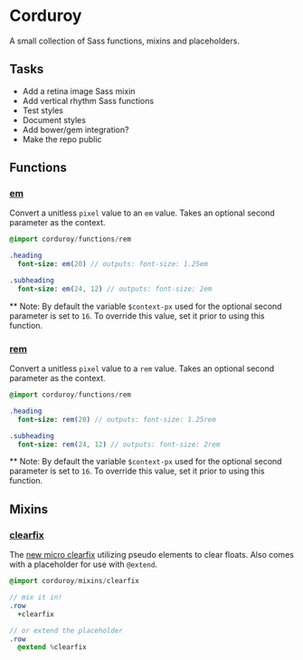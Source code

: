 # Corduroy
A small collection of Sass functions, mixins and placeholders.

## Tasks
- Add a retina image Sass mixin
- Add vertical rhythm Sass functions
- Test styles
- Document styles
- Add bower/gem integration?
- Make the repo public


## Functions

### [em](functions/_em.sass)
Convert a unitless `pixel` value to an `em` value. Takes an optional second
parameter as the context. 

```sass
@import corduroy/functions/rem

.heading
  font-size: em(20) // outputs: font-size: 1.25em

.subheading
  font-size: em(24, 12) // outputs: font-size: 2em
```

** Note: By default the variable `$context-px` used for the optional
second parameter is set to `16`. To override this value, set it prior to
using this function.

### [rem](functions/_rem.sass)
Convert a unitless `pixel` value to a `rem` value. Takes an optional second
parameter as the context. 

```sass
@import corduroy/functions/rem

.heading
  font-size: rem(20) // outputs: font-size: 1.25rem

.subheading
  font-size: rem(24, 12) // outputs: font-size: 2rem
```

** Note: By default the variable `$context-px` used for the optional
second parameter is set to `16`. To override this value, set it prior to
using this function.


## Mixins

### [clearfix](mixins/_clearfix.sass)
The [new micro clearfix](http://www.css-101.org/articles/clearfix/latest-new-clearfix-so-far.php)
utilizing pseudo elements to clear floats. Also comes with a placeholder
for use with `@extend`.

```sass
@import corduroy/mixins/clearfix

// mix it in!
.row
  +clearfix

// or extend the placeholder
.row
  @extend %clearfix
```


